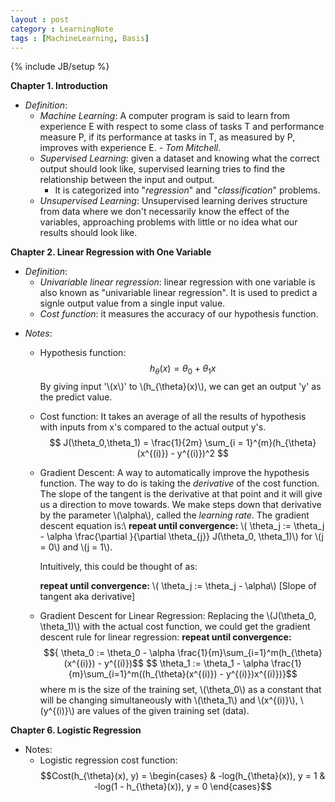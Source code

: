 ```yaml
---
layout : post
category : LearningNote
tags : [MachineLearning, Basis]
---
```

{% include JB/setup %}

**Chapter 1. Introduction**

- *Definition*:
    + *Machine Learning*: A computer program is said to learn from experience E with respect to some class of tasks T and performance measure P, if its performance at tasks in T, as measured by P, improves with experience E. - *Tom Mitchell*.
    + *Supervised Learning*: given a dataset and knowing what the correct output should look like, supervised learning tries to find the relationship between the input and output.
        * It is categorized into "*regression*" and "*classification*" problems.
    + *Unsupervised Learning*: Unsupervised learning derives structure from data where we don't necessarily know the effect of the variables, approaching problems with little or no idea what our results should look like.
    
**Chapter 2. Linear Regression with One Variable**

- *Definition*:
    + *Univariable linear regression*: linear regression with one variable is also known as "univariable linear regression". It is used to predict a signle output value from a single input value.
    + *Cost function*: it measures the accuracy of our hypothesis function. 

<!--more-->

- *Notes*:
    + Hypothesis function:
        $$ h_{\theta}(x) = \theta_0 + \theta_1 x$$
        By giving input '\\(x\\)' to \\(h_{\theta}(x)\\), we can get an output 'y' as the predict value.

    + Cost function: It takes an average of all the results of hypothesis with inputs from x's compared to the actual output y's. 
        $$ J(\theta_0,\theta_1) = \frac{1}{2m} \sum_{i = 1}^{m}(h_{\theta}(x^{(i)}) - y^{(i)})^2 $$
    + Gradient Descent: A way to automatically improve the hypothesis function. The way to do is taking the *derivative* of the cost function. The slope of the tangent is the derivative at that point and it will give us a direction to move towards. We make steps down that derivative by the parameter \\(\alpha\\), called the *learning rate*. The gradient descent equation is:\\
        **repeat until convergence:**
        \\( \theta_j := \theta_j - \alpha \frac{\partial }{\partial \theta_{j}} J(\theta_0, \theta_1)\\)
        for \\(j = 0\\) and \\(j = 1\\).
        
        Intuitively, this could be thought of as:

        **repeat until convergence:**
        \\( \theta_j := \theta_j - \alpha\\) [Slope of tangent aka derivative]
    + Gradient Descent for Linear Regression: Replacing the \\(J(\theta_0, \theta_1)\\) with the actual cost function, we could get the gradient descent rule for linear regression:
        **repeat until convergence:**
            $${ \theta_0 := \theta_0 - \alpha \frac{1}{m}\sum_{i=1}^m(h_{\theta}(x^{(i)}) - y^{(i)})$$ 
            $$  \theta_1 := \theta_1 - \alpha \frac{1}{m}\sum_{i=1}^m((h_{\theta}(x^{(i)}) - y^{(i)})x^{(i)})}$$ 
        where m is the size of the training set, \\(\theta_0\\) as a constant that will be changing simultaneously with \\(\theta_1\\) and \\(x^{(i)}\\), \\(y^{(i)}\\) are values of the given training set (data).

**Chapter 6. Logistic Regression**

- Notes:
    + Logistic regression cost function:
        $$Cost(h_{\theta}(x), y) = \begin{cases}
 & -log(h_{\theta}(x)), y = 1
 & -log(1 - h_{\theta}(x)), y = 0 
\end{cases}$$
